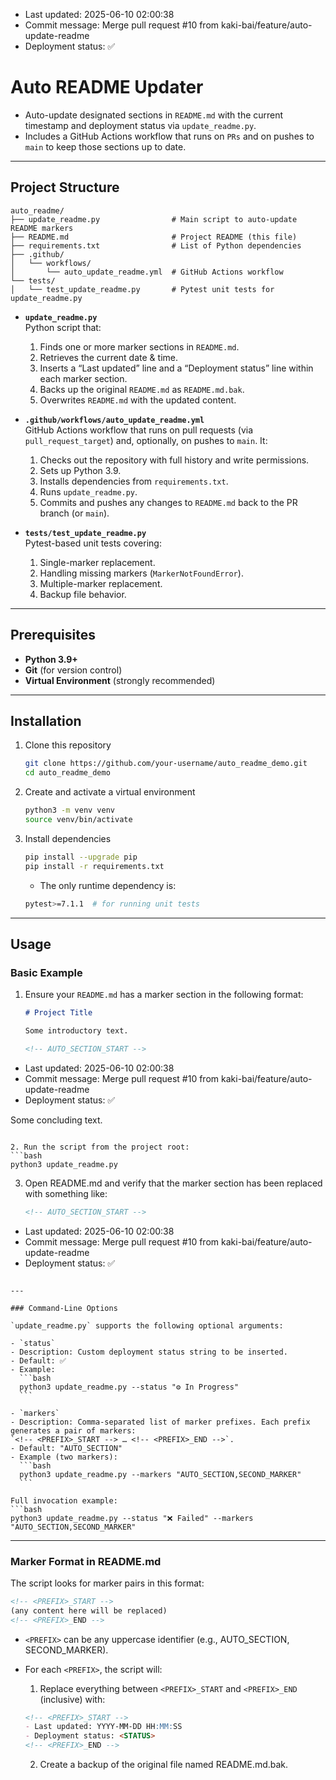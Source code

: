 <!-- AUTO_SECTION_START -->
- Last updated: 2025-06-10 02:00:38
- Commit message: Merge pull request #10 from kaki-bai/feature/auto-update-readme
- Deployment status: ✅
<!-- AUTO_SECTION_END -->

# Auto README Updater

- Auto-update designated sections in `README.md` with the current timestamp and deployment status via `update_readme.py`.  
- Includes a GitHub Actions workflow that runs on `PRs` and on pushes to `main` to keep those sections up to date.

---

## Project Structure

```
auto_readme/
├── update_readme.py                # Main script to auto-update README markers
├── README.md                       # Project README (this file)
├── requirements.txt                # List of Python dependencies
├── .github/
│   └── workflows/
│       └── auto_update_readme.yml  # GitHub Actions workflow
└── tests/
│   └── test_update_readme.py       # Pytest unit tests for update_readme.py
```

- **`update_readme.py`**  
  Python script that:
  1. Finds one or more marker sections in `README.md`.
  2. Retrieves the current date & time.
  3. Inserts a “Last updated” line and a “Deployment status” line within each marker section.
  4. Backs up the original `README.md` as `README.md.bak`.
  5. Overwrites `README.md` with the updated content.

- **`.github/workflows/auto_update_readme.yml`**  
  GitHub Actions workflow that runs on pull requests (via `pull_request_target`) and, optionally, on pushes to `main`. It:
  1. Checks out the repository with full history and write permissions.
  2. Sets up Python 3.9.
  3. Installs dependencies from `requirements.txt`.
  4. Runs `update_readme.py`.
  5. Commits and pushes any changes to `README.md` back to the PR branch (or `main`).

- **`tests/test_update_readme.py`**  
  Pytest-based unit tests covering:
  1. Single-marker replacement.
  2. Handling missing markers (`MarkerNotFoundError`).
  3. Multiple-marker replacement.
  4. Backup file behavior.

---

## Prerequisites

- **Python 3.9+**  
- **Git** (for version control)  
- **Virtual Environment** (strongly recommended)  

---

## Installation

1. Clone this repository
   ```bash
   git clone https://github.com/your-username/auto_readme_demo.git
   cd auto_readme_demo
   ```

2. Create and activate a virtual environment
   ```bash
   python3 -m venv venv
   source venv/bin/activate
   ```

3. Install dependencies
   ```bash
   pip install --upgrade pip
   pip install -r requirements.txt
   ```
   - The only runtime dependency is:
   ```bash
   pytest>=7.1.1  # for running unit tests
   ```

---

## Usage

### Basic Example

1. Ensure your `README.md` has a marker section in the following format:

   ```markdown
   # Project Title

   Some introductory text.

   <!-- AUTO_SECTION_START -->
- Last updated: 2025-06-10 02:00:38
- Commit message: Merge pull request #10 from kaki-bai/feature/auto-update-readme
- Deployment status: ✅
<!-- AUTO_SECTION_END -->

   Some concluding text.
   ```

2. Run the script from the project root:
   ```bash
   python3 update_readme.py
   ```

3. Open README.md and verify that the marker section has been replaced with something like:

   ```markdown
   <!-- AUTO_SECTION_START -->
- Last updated: 2025-06-10 02:00:38
- Commit message: Merge pull request #10 from kaki-bai/feature/auto-update-readme
- Deployment status: ✅
<!-- AUTO_SECTION_END -->
   ```

---

### Command-Line Options

`update_readme.py` supports the following optional arguments:

- `status`
  - Description: Custom deployment status string to be inserted.
  - Default: ✅
  - Example:
     ```bash
     python3 update_readme.py --status "⚙️ In Progress"
     ```

- `markers`
  - Description: Comma-separated list of marker prefixes. Each prefix generates a pair of markers:
`<!-- <PREFIX>_START --> … <!-- <PREFIX>_END -->`.
  - Default: "AUTO_SECTION"
  - Example (two markers):
     ```bash
     python3 update_readme.py --markers "AUTO_SECTION,SECOND_MARKER"
     ```

Full invocation example:
```bash
python3 update_readme.py --status "❌ Failed" --markers "AUTO_SECTION,SECOND_MARKER"
```

---

### Marker Format in README.md

The script looks for marker pairs in this format:

```markdown
<!-- <PREFIX>_START -->
(any content here will be replaced)
<!-- <PREFIX>_END -->
```

- `<PREFIX>` can be any uppercase identifier (e.g., AUTO_SECTION, SECOND_MARKER).
- For each `<PREFIX>`, the script will:
	1. Replace everything between `<PREFIX>_START` and `<PREFIX>_END` (inclusive) with:
   ```markdown
   <!-- <PREFIX>_START -->
   - Last updated: YYYY-MM-DD HH:MM:SS
   - Deployment status: <STATUS>
   <!-- <PREFIX>_END -->
   ```

	2. Create a backup of the original file named README.md.bak.
